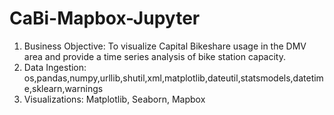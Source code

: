# CaBi-Mapbox-Jupyter

1. Business Objective: To visualize Capital Bikeshare usage in the DMV area and provide a time series analysis of bike station capacity.
2. Data Ingestion: os,pandas,numpy,urllib,shutil,xml,matplotlib,dateutil,statsmodels,datetime,sklearn,warnings
3. Visualizations: Matplotlib, Seaborn, Mapbox
 
